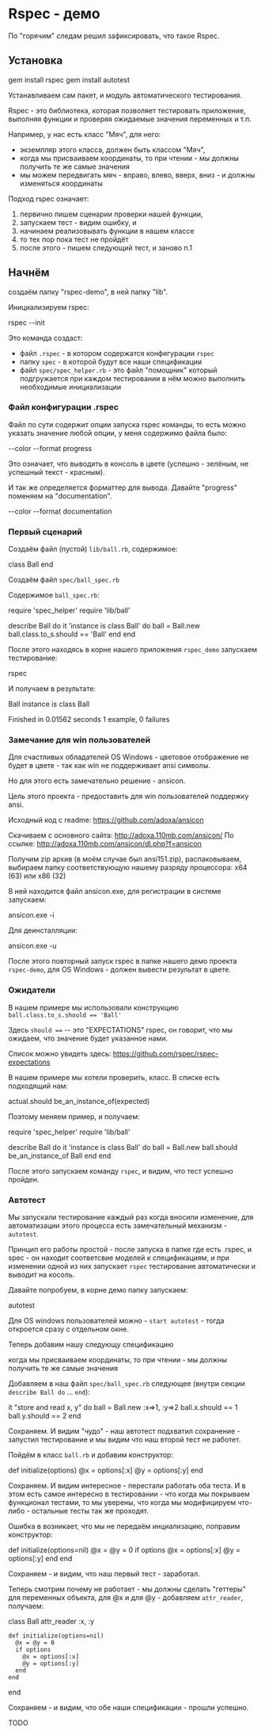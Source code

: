Rspec - демо
============

По "горячим" следам решил зафиксировать, что такое Rspec.

## Установка

  gem install rspec
  gem install autotest

Устанавливаем сам пакет, и модуль автоматического тестирования.

Rspec - это библиотека, которая позволяет тестировать приложение, выполняя функции
и проверяя ожидаемые значения переменных и т.п.

Например, у нас есть класс "Мяч", для него:
 * экземпляр этого класса, должен быть классом "Мяч", 
 * когда мы присваиваем координаты, то при чтении - мы должны получить те же самые значения
 * мы можем передвигать мяч - вправо, влево, вверх, вниз - и должны изменяться координаты


Подход rspec означает:

1. первично пишем сценарии проверки нашей функции,
2. запускаем тест - видим ошибку, и 
3. начинаем реализовывать функции в нашем классе
4. то тех пор пока тест не пройдёт
5. после этого - пишем следующий тест, и заново п.1

## Начнём

создаём папку "rspec-demo", в ней папку "lib".

Инициализируем rspec:

  rspec --init

Это команда создаст:

  * файл `.rspec` - в котором содержатся конфигурации `rspec`
  * папку `spec` - в которой будут все наши спецификации
  * файл `spec/spec_helper.rb` - это файл "помощник" который подгружается при 
  каждом тестировании в нём можно выполнить необходимые инициализации

### Файл конфигурации .rspec

Файл по сути содержит опции запуска rspec команды, то есть можно указать значение
любой опции, у меня содержимо файла было:

  --color
  --format progress

Это означает, что выводить в консоль в цвете (успешно - зелёным, не успешный текст - красным).

И так же определяется форматтер для вывода. Давайте "progress" поменяем на "documentation".

  --color
  --format documentation



### Первый сценарий

Создаём файл (пустой) `lib/ball.rb`, содержимое:

  class Ball
  end

Создаём файл `spec/ball_spec.rb`

Содержимое `ball_spec.rb`:

  require 'spec_helper'
  require 'lib/ball'

  describe Ball do
    it 'instance is class Ball' do
      ball = Ball.new
      ball.class.to_s.should == 'Ball'
    end
  end

После этого находясь в корне нашего приложения `rspec_demo` запускаем тестирование:

  rspec

И получаем в результате:

  Ball
    instance is class Ball

  Finished in 0.01562 seconds
  1 example, 0 failures


### Замечание для win пользователей

Для счастливых обладателей OS Windows - цветовое отображение не будет в цвете - 
так как win не поддерживает ansi символы.

Но для этого есть замечательно решение - ansicon.

Цель этого проекта - предоставить для win пользователей поддержку ansi.

Исходный код с readme: https://github.com/adoxa/ansicon

Скачиваем с основного сайта: http://adoxa.110mb.com/ansicon/
По ссылке: http://adoxa.110mb.com/ansicon/dl.php?f=ansicon

Получим zip архив (в моём случае был ansi151.zip), распаковываем, 
выбираем папку соответствующую нашему разряду процессора: x64 (63) или x86 (32)

В ней находится файл ansicon.exe, для регистрации в системе запускаем:

  ansicon.exe -i

Для деинсталляции:

  ansicon.exe -u

После этого повторный запуск rspec в папке нашего демо проекта `rspec-demo`,
для OS Windows - должен вывести результат в цвете.


### Ожидатели


В нашем примере мы использовали конструкцию `ball.class.to_s.should == 'Ball'`

Здесь `should ==` -- это "EXPECTATIONS" rspec, он говорит, что мы ожидаем, что значение
будет указанное нами.

Список можно увидеть здесь: https://github.com/rspec/rspec-expectations

В нашем примере мы хотели проверить, класс. В списке есть подходящий нам:

  actual.should be_an_instance_of(expected)

Поэтому меняем пример, и получаем:

  require 'spec_helper'
  require 'lib/ball'

  describe Ball do
    it 'instance is class Ball' do
      ball = Ball.new
      ball.should be_an_instance_of Ball
    end
  end

После этого запускаем команду `rspec`, и видим, что тест успешно пройден.


### Автотест

Мы запускали тестирование каждый раз когда вносили изменение, 
для автоматизации этого процесса есть замечательный механизм - `autotest`.

Принцип его работы простой - после запуска в папке где есть .rspec, и spec - 
он находит соответсвие моделей к спецификациям, и при изменении одной из них 
запускает `rspec` тестирование автоматически и выводит на косоль.

Давайте попробуем, в корне демо папку запускаем:

  autotest

Для OS windows пользователей можно - `start autotest` - тогда откроется сразу с отдельном окне.

Теперь добавим нашу следующу спецификацию

  когда мы присваиваем координаты, то при чтении - 
  мы должны получить те же самые значения

Добавляем в наш файл `spec/ball_spec.rb` следующее (внутри секции `describe Ball do` ... `end`):

  it "store and read x, y" do
    ball = Ball.new :x=>1, :y=>2
    ball.x.should == 1
    ball.y.should == 2
  end

Сохраняем. И видим "чудо" - наш автотест подхватил сохранение - запустил тестирование
и мы видим что наш второй тест не работет.

Пойдём в класс `ball.rb` и добавим конструктор:

  def initialize(options)
    @x = options[:x]
    @y = options[:y]
  end

Сохраняем. И видим интересное - перестали работать оба теста. И в этом есть
самое интересно в тестировании - что когда мы покрываем функционал тестами,
то мы уверены, что когда мы модифицируем что-либо - остальные тесты так же 
проходят.

Ошибка в возникает, что мы не передаём инциализацию, поправим конструктор:

  def initialize(options=nil)
    @x = @y = 0
    if options
      @x = options[:x] 
      @y = options[:y]
    end
  end

Сохраняем - и видим, что наш первый тест - заработал.

Теперь смотрим почему не работает - мы должны сделать "геттеры" для переменных объекта,
для @x и для @y - добавляем `attr_reader`, получаем:

  class Ball
    attr_reader :x, :y

    def initialize(options=nil)
      @x = @y = 0
      if options
        @x = options[:x] 
        @y = options[:y]
      end
    end
  end

Сохраняем - и видим, что обе наши спецификации - прошли успешно.

TODO